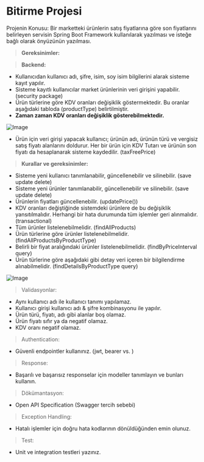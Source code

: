# Bitirme Projesi

Projenin Konusu:
Bir marketteki ürünlerin satış fiyatlarına göre son fiyatlarını belirleyen servisin Spring Boot Framework
kullanılarak yazılması ve isteğe bağlı olarak önyüzünün yazılması.

> **Gereksinimler:**

> **Backend:**

- Kullanıcıdan kullanıcı adı, şifre, isim, soy isim bilgilerini alarak sisteme kayıt yapılır.
- Sisteme kayıtlı kullanıcılar market ürünlerinin veri girişini yapabilir. (security package)
- Ürün türlerine göre KDV oranları değişiklik göstermektedir. Bu oranlar aşağıdaki tabloda (productType)
belirtilmiştir.  
- __**Zaman zaman KDV oranları değişiklik gösterebilmektedir.**__

![Image](https://www.linkpicture.com/q/Untitled_395.png)


- Ürün için veri girişi yapacak kullanıcı; ürünün adı, ürünün türü ve vergisiz satış fiyatı alanlarını
doldurur. Her bir ürün için KDV Tutarı ve ürünün son fiyatı da hesaplanarak sisteme kaydedilir. (taxFreePrice)
> **Kurallar ve gereksinimler:**
- Sisteme yeni kullanıcı tanımlanabilir, güncellenebilir ve silinebilir. (save update delete)
- Sisteme yeni ürünler tanımlanabilir, güncellenebilir ve silinebilir. (save update delete)
- Ürünlerin fiyatları güncellenebilir. (updatePrice())
- KDV oranları değiştiğinde sistemdeki ürünlere de bu değişiklik yansıtılmalıdır. Herhangi bir hata
durumunda tüm işlemler geri alınmalıdır. (transactional)
- Tüm ürünler listelenebilmelidir. (findAllProducts)
- Ürün türlerine göre ürünler listelenebilmelidir. (findAllProductsByProductType)
- Belirli bir fiyat aralığındaki ürünler listelenebilmelidir. (findByPriceInterval query)
- Ürün türlerine göre aşağıdaki gibi detay veri içeren bir bilgilendirme alınabilmelidir. (findDetailsByProductType query)

![Image](https://www.linkpicture.com/q/22_57.png)

> Validasyonlar: 
- Aynı kullanıcı adı ile kullanıcı tanımı yapılamaz.
- Kullanıcı girişi kullanıcı adı & şifre kombinasyonu ile yapılır.
- Ürün türü, fiyatı, adı gibi alanlar boş olamaz.
- Ürün fiyatı sıfır ya da negatif olamaz.
- KDV oranı negatif olamaz.
> Authentication:
- Güvenli endpointler kullanınız. (jwt, bearer vs. )
> Response:
- Başarılı ve başarısız responselar için modeller tanımlayın ve bunları kullanın.
> Dökümantasyon:
- Open API Specification (Swagger tercih sebebi)
> Exception Handling:
- Hatalı işlemler için doğru hata kodlarının dönüldüğünden emin olunuz.
> Test:
- Unit ve integration testleri yazınız. 
